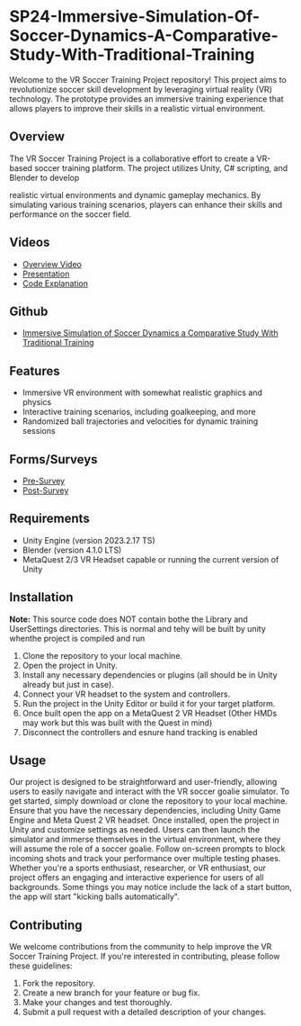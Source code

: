 # SP24-Immersive-Simulation-Of-Soccer-Dynamics-A-Comparative-Study-With-Traditional-Training

Welcome to the VR Soccer Training Project repository! This project aims to revolutionize soccer skill development by leveraging virtual reality (VR) technology. The prototype provides an immersive training experience that allows players to improve their skills in a realistic virtual environment.

## Overview

The VR Soccer Training Project is a collaborative effort to create a VR-based soccer training platform. The project utilizes Unity, C# scripting, and Blender to develop

realistic virtual environments and dynamic gameplay mechanics. By simulating various training scenarios, players can enhance their skills and performance on the soccer field.

## Videos

* [Overview Video](https://youtu.be/4DepY2p9C7E)
* [Presentation](https://youtu.be/bS2EJ3FuxW0)
* [Code Explanation](https://youtu.be/tWIzXl8WetY)

## Github

* [Immersive Simulation of Soccer Dynamics a Comparative Study With Traditional Training](https://github.com/csu-hci-projects/SP24-Immersive-Simulation-Of-Soccer-Dynamics-A-Comparative-Study-With-Traditional-Training)

## Features

- Immersive VR environment with somewhat realistic graphics and physics
- Interactive training scenarios, including goalkeeping, and more
- Randomized ball trajectories and velocities for dynamic training sessions

## Forms/Surveys

* [Pre-Survey](https://forms.office.com/r/Cbb3DumYSh)
* [Post-Survey](https://forms.office.com/r/RQWwyHQpdS)

## Requirements

- Unity Engine (version 2023.2.17 TS)
- Blender (version 4.1.0 LTS)
- MetaQuest 2/3 VR Headset capable or running the current version of Unity

## Installation

**Note:** This source code does NOT contain bothe the Library and UserSettings directories. This is normal and tehy will be built by unity whenthe project is compiled and run
1. Clone the repository to your local machine.
1. Open the project in Unity.
1. Install any necessary dependencies or plugins (all should be in Unity already but just in case).
1. Connect your VR headset to the system and controllers.
1. Run the project in the Unity Editor or build it for your target platform.
1. Once built open the app on a MetaQuest 2 VR Headset (Other HMDs may work but this was built with the Quest in mind)
1. Disconnect the controllers and esnure hand tracking is enabled

## Usage

Our project is designed to be straightforward and user-friendly, allowing users to easily navigate and interact with the VR soccer goalie simulator. To get started, simply download or clone the repository to your local machine. Ensure that you have the necessary dependencies, including Unity Game Engine and Meta Quest 2 VR headset. Once installed, open the project in Unity and customize settings as needed. Users can then launch the simulator and immerse themselves in the virtual environment, where they will assume the role of a soccer goalie. Follow on-screen prompts to block incoming shots and track your performance over multiple testing phases. Whether you're a sports enthusiast, researcher, or VR enthusiast, our project offers an engaging and interactive experience for users of all backgrounds. Some things you may notice include the lack of a start button, the app will start "kicking balls automatically".

## Contributing

We welcome contributions from the community to help improve the VR Soccer Training Project. If you're interested in contributing, please follow these guidelines:

1. Fork the repository.
1. Create a new branch for your feature or bug fix.
1. Make your changes and test thoroughly.
1. Submit a pull request with a detailed description of your changes.


